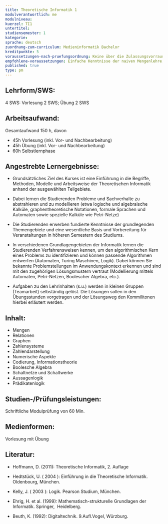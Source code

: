 ```yaml
---
title: Theoretische Informatik 1
modulverantwortlich: me
modulniveau:
kuerzel: TI1
untertitel:
studiensemester: 1
kategorie:
sprache: deutsch
zuordnung-zum-curriculum: Medieninformatik Bachelor
kreditpunkte: 5
voraussetzungen-nach-pruefungsordnung: Keine über die Zulassungsvorrausetzungen hinausgehenden Vorraussetzungen.
empfohlene-voraussetzungen: Einfache Kenntnisse der naiven Mengenlehre, wie sie in der Schule vermittelt und bei der mathematischen Begriffsbildung verwendet werden.
published: true
type: pm
---
```


## Lehrform/SWS:
4 SWS: Vorlesung 2 SWS; Übung 2 SWS

## Arbeitsaufwand:
Gesamtaufwand 150 h, davon
- 45h Vorlesung (inkl. Vor- und Nachbearbeitung)
- 45h Übung (inkl. Vor- und Nachbearbeitung)
- 60h Selbstlernphase 

## Angestrebte Lernergebnisse:

- Grundsätzliches Ziel des Kurses ist eine Einführung in die Begriffe, Methoden, Modelle und Arbeitsweise der Theoretischen Informatik anhand der ausgewählten Teilgebiete.

- Dabei lernen die Studierenden Probleme und Sachverhalte zu abstrahieren und zu modellieren (etwa logische und algebraische Kalküle, graphentheoretische Notationen, formale Sprachen und Automaten sowie spezielle Kalküle wie Petri-Netze)

- Die Studierenden erwerben fundierte Kenntnisse der grundlegenden Themengebiete und eine wesentliche Basis und Vorbereitung für Veranstaltungen in höheren Semestern des Studiums.

- In verschiedenen Grundlagengebieten der Informatik lernen die Studierenden Verfahrensweisen kennen, um den algorithmischen Kern eines Problems zu identifizieren und können passende Algorithmen entwerfen (Automaten, Turing Maschinen, Logik). Dabei können Sie bekannte Problemstellungen im Anwendungskontext erkennen und sind mit den zugehörigen Lösungsmustern vertraut (Modellierung mittels Automaten, Petri-Netzen, Boolescher Algebra, etc.).

- Aufgaben zu den Lehrinhalten (s.u.) werden in kleinen Gruppen (Teamarbeit) selbständig gelöst. Die Lösungen sollen in den Übungsstunden vorgetragen und der Lösungsweg den Kommilitonen hierbei erläutert werden.

## Inhalt:
- Mengen
- Relationen
- Graphen
- Zahlensysteme
- Zahlendarstellung
- Numerische Aspekte
- Codierung, Informationstheorie
- Boolesche Algebra
- Schaltnetze und Schaltwerke
- Aussagenlogik
- Prädikatenlogik

## Studien-/Prüfungsleistungen:
Schriftliche Modulprüfung von 60 Min.

## Medienformen:
Vorlesung mit Übung

## Literatur:
- Hoffmann, D. (2011): Theoretische Informatik, 2. Auflage

- Hedtstück, U. ( 2004 ): Einführung in die Theoretische Informatik. Oldenbourg, München.

- Kelly, J. ( 2003 ): Logik. Pearson Studium, München.

- Ehrig, H. et al. (1999): Mathematisch-strukturelle Grundlagen der Informatik. Springer,  Heidelberg.

- Beuth, K. (1992): Digitaltechnik. 9.Aufl.Vogel, Würzburg.

